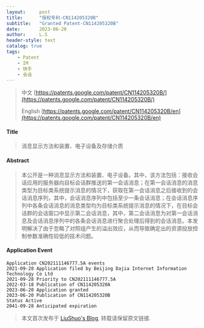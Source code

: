 ```yaml
---
layout:     post
title:      "授权专利-CN114205320B"
subtitle:   "Granted Patent-CN114205320B"
date:       2023-06-20
author:     L.S
header-style: text
catalog: true
tags:
    - Patent
    - IM
    - 快手
    - 会话
---
```

> 中文 [https://patents.google.com/patent/CN114205320B/](https://patents.google.com/patent/CN114205320B/)
>
> English [https://patents.google.com/patent/CN114205320B/en](https://patents.google.com/patent/CN114205320B/en)

#### Title
> 消息显示方法和装置、电子设备及存储介质





















#### Abstract
> 本公开是一种消息显示方法和装置、电子设备。其中，该方法包括：接收会话应用的服务器向目标会话群推送的第一会话消息；在第一会话消息的消息类型为目标类系统提示消息的情况下，获取在第一会话消息之后接收到的会话消息序列，其中，会话消息序列中包括至少一条会话消息；在会话消息序列中各条会话消息的消息类型均为目标类系统提示消息的情况下，在目标会话群的会话窗口中显示第二会话消息，其中，第二会话消息为对第一会话消息及会话消息序列中的各条会话消息进行聚合处理后得到的会话消息。本发明解决了由于忽略了对照组产生的溢出效应，从而导致确定出的资源投放控制参数准确性较低的技术问题。























#### Application Event
```
Application CN202111146777.5A events 
2021-09-28 Application filed by Beijing Dajia Internet Information Technology Co Ltd
2021-09-28 Priority to CN202111146777.5A
2022-03-18 Publication of CN114205320A
2023-06-20 Application granted
2023-06-20 Publication of CN114205320B
Status Active
2041-09-28 Anticipated expiration
```
> 本文首次发布于 [LiuShuo's Blog](https://liushuo.me), 
转载请保留原文链接.
